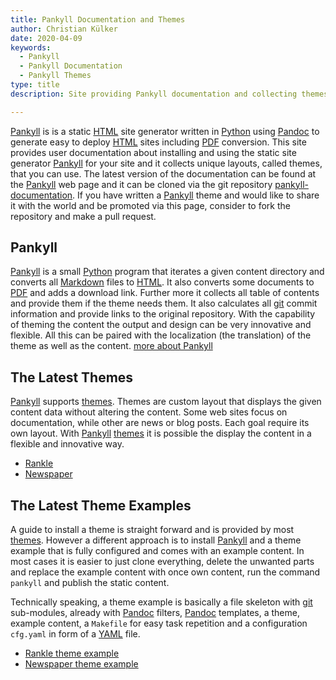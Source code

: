 ```yaml
---
title: Pankyll Documentation and Themes
author: Christian Külker
date: 2020-04-09
keywords:
  - Pankyll
  - Pankyll Documentation
  - Pankyll Themes
type: title
description: Site providing Pankyll documentation and collecting themes

---
```


[Pankyll] is is a static [HTML] site generator written in [Python] using
[Pandoc] to generate easy to deploy [HTML] sites including [PDF] conversion.
This site provides user documentation about installing and using the static
site generator [Pankyll] for your site and it collects unique layouts, called
themes, that you can use. The latest version of the documentation can be found
at the [Pankyll] web page and it can be cloned via the git repository
[pankyll-documentation]. If you have written a [Pankyll] theme and would like
to share it with the world and be promoted via this page, consider to fork the
repository and make a pull request.

## Pankyll

[Pankyll] is a small [Python] program that iterates a given content directory
and converts all [Markdown] files to [HTML]. It also converts some documents to
[PDF] and adds a download link. Further more it collects all table of contents
and provide them if the theme needs them. It also calculates all [git] commit
information and provide links to the original repository. With the capability
of theming the content the output and design can be very innovative and
flexible. All this can be paired with the localization (the translation) of the
theme as well as the content. [more about Pankyll]

## The Latest Themes

[Pankyll] supports [themes]. Themes are custom layout that displays the
given content data without altering the content. Some web sites focus on
documentation, while other are news or blog posts. Each goal require its
own layout. With [Pankyll] [themes] it is possible the display the content
in a flexible and innovative way.

* [Rankle]
* [Newspaper]

## The Latest Theme Examples

A guide to install a theme is straight forward and is provided by most
[themes].  However a different approach is to install [Pankyll] and a theme
example that is fully configured and comes with an example content. In most
cases it is easier to just clone everything, delete the unwanted parts and
replace the example content with once own content, run the command `pankyll`
and publish the static content.

Technically speaking, a theme example is basically a file skeleton with [git]
sub-modules, already with [Pandoc] filters, [Pandoc] templates, a theme,
example content, a `Makefile` for easy task repetition and a configuration
`cfg.yaml` in form of a [YAML] file.

* [Rankle theme example]
* [Newspaper theme example]

[features]: /en_US/Pankyll/pankyll-features.html
[git]: https://git-scm.com/
[HTML]: https://en.wikipedia.org/wiki/HTML
[Markdown]: https://en.wikipedia.org/wiki/Markdown
[more about Pankyll]: /en_US/Pankyll/
[Newspaper]: /en_US/Pankyll-Themes/pankyll-theme-newspaper.html
[Newspaper theme example]: https://github.com/ckuelker/pankyll-theme-newspaper-example
[Pandoc]: https://pandoc.org/
[Pankyll]: https://www.pankyll.org/
[pankyll-documentation]: https://github.com/ckuelker/pankyll-documentation
[Pankyll repository]: https://github.com/ckuelker/pankyll
[PDF]: https://en.wikipedia.org/wiki/PDF
[Python]:  https://www.python.org/
[Rankle theme example]: /en_US/Pankyll-Theme-Example/pankyll-theme-rankle-example.html
[Rankle]: /en_US/Pankyll-Themes/pankyll-theme-rankle.html
[themes]: /en_US/Pankyll-Themes/
[URL]: https://en.wikipedia.org/wiki/URL/
[YAML]: https://yaml.org/

